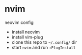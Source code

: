 # nvim
neovim config
- install neovim
- install vim-plug
- clone this repo to `~/.config/` dir
- start `nvim` and run `:PlugInstall`
